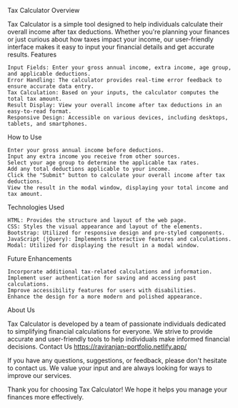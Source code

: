 Tax Calculator
Overview

Tax Calculator is a simple tool designed to help individuals calculate their overall income after tax deductions. Whether you're planning your finances or just curious about how taxes impact your income, our user-friendly interface makes it easy to input your financial details and get accurate results.
Features

    Input Fields: Enter your gross annual income, extra income, age group, and applicable deductions.
    Error Handling: The calculator provides real-time error feedback to ensure accurate data entry.
    Tax Calculation: Based on your inputs, the calculator computes the total tax amount.
    Result Display: View your overall income after tax deductions in an easy-to-read format.
    Responsive Design: Accessible on various devices, including desktops, tablets, and smartphones.

How to Use

    Enter your gross annual income before deductions.
    Input any extra income you receive from other sources.
    Select your age group to determine the applicable tax rates.
    Add any total deductions applicable to your income.
    Click the "Submit" button to calculate your overall income after tax deductions.
    View the result in the modal window, displaying your total income and tax amount.

Technologies Used

    HTML: Provides the structure and layout of the web page.
    CSS: Styles the visual appearance and layout of the elements.
    Bootstrap: Utilized for responsive design and pre-styled components.
    JavaScript (jQuery): Implements interactive features and calculations.
    Modal: Utilized for displaying the result in a modal window.

Future Enhancements

    Incorporate additional tax-related calculations and information.
    Implement user authentication for saving and accessing past calculations.
    Improve accessibility features for users with disabilities.
    Enhance the design for a more modern and polished appearance.

About Us

Tax Calculator is developed by a team of passionate individuals dedicated to simplifying financial calculations for everyone. We strive to provide accurate and user-friendly tools to help individuals make informed financial decisions.
Contact Us https://raviranjan-portfolio.netlify.app/

If you have any questions, suggestions, or feedback, please don't hesitate to contact us. We value your input and are always looking for ways to improve our services.

Thank you for choosing Tax Calculator! We hope it helps you manage your finances more effectively.
